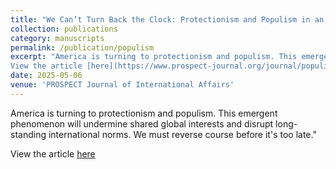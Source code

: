 ```yaml
---
title: "We Can’t Turn Back the Clock: Protectionism and Populism in an Age of Turbulence"
collection: publications
category: manuscripts
permalink: /publication/populism
excerpt: "America is turning to protectionism and populism. This emergent phenomenon will undermine shared global interests and disrupt long-standing international norms. We must reverse course before it's too late.
View the article [here](https://www.prospect-journal.org/journal/populism-protectionism-tariffs)"
date: 2025-05-06
venue: 'PROSPECT Journal of International Affairs'
---
```


America is turning to protectionism and populism. This emergent phenomenon will undermine shared global interests and disrupt long-standing international norms. We must reverse course before it's too late." 

View the article [here](https://www.prospect-journal.org/journal/populism-protectionism-tariffs)

